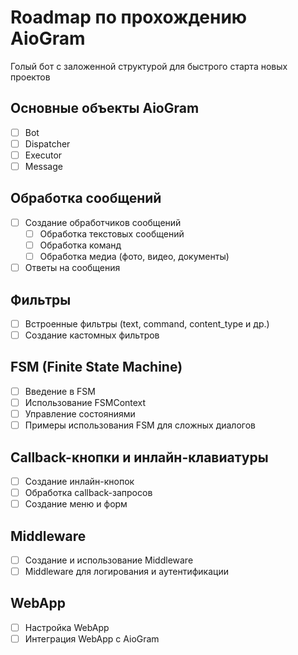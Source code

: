 # Roadmap по прохождению AioGram
Голый бот с заложенной структурой для быстрого старта новых проектов

## Основные объекты AioGram
- [ ] Bot
- [ ] Dispatcher
- [ ] Executor
- [ ] Message

## Обработка сообщений
- [ ] Создание обработчиков сообщений
  - [ ] Обработка текстовых сообщений
  - [ ] Обработка команд
  - [ ] Обработка медиа (фото, видео, документы)
- [ ] Ответы на сообщения

## Фильтры
- [ ] Встроенные фильтры (text, command, content_type и др.)
- [ ] Создание кастомных фильтров

## FSM (Finite State Machine)
- [ ] Введение в FSM
- [ ] Использование FSMContext
- [ ] Управление состояниями
- [ ] Примеры использования FSM для сложных диалогов

## Callback-кнопки и инлайн-клавиатуры
- [ ] Создание инлайн-кнопок
- [ ] Обработка callback-запросов
- [ ] Создание меню и форм

## Middleware
- [ ] Создание и использование Middleware
- [ ] Middleware для логирования и аутентификации

## WebApp
- [ ] Настройка WebApp
- [ ] Интеграция WebApp с AioGram
